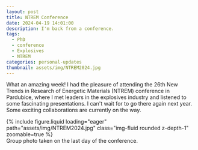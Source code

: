 ```yaml
---
layout: post
title: NTREM Conference
date: 2024-04-19 14:01:00
description: I'm back from a conference.
tags:
  - PhD
  - conference
  - Explosives
  - NTREM
categories: personal-updates
thumbnail: assets/img/NTREM2024.jpg
---
```

What an amazing week! I had the pleasure of attending the 26th New Trends in Research
of Energetic Materials (NTREM) conference in Pardubice, where I met leaders in the explosives industry and listened to some fascinating presentations. I can't wait for to go there again next year. Some exciting collaborations are currently on the way.

<div class="row mt-3">
    <div class="col-sm mt-3 mt-md-0">
        {% include figure.liquid loading="eager" path="assets/img/NTREM2024.jpg" class="img-fluid rounded z-depth-1" zoomable=true %}
    </div>
</div>
<div class="caption">
    Group photo taken on the last day of the conference.
</div>